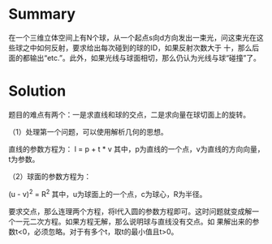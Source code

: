 # Summary

在一个三维立体空间上有N个球，从一个起点s向d方向发出一束光，问这束光在这些球之中如何反射，要求给出每次碰到的球的ID，如果反射次数大于 十，那么后面的都输出“etc.”。此外，如果光线与球面相切，那么仍认为光线与球“碰撞”了。

# Solution

题目的难点有两个：一是求直线和球的交点，二是求向量在球切面上的旋转。

（1）处理第一个问题，可以使用解析几何的思想。

直线的参数方程为：
l = p + t * v
其中，p为直线的一个点，v为直线的方向向量，t为参数。

（2）球面的参数方程为：

(u - v)<sup>2</sup> = R<sup>2</sup>
其中，u为球面上的一个点，c为球心，R为半径。

要求交点，那么连理两个方程，将l代入圆的参数方程即可。这时问题就变成解一个一元二次方程。如果方程无解，那么说明球与直线没有交点。如
果解出来的参数t&lt;0，必须忽略。对于有多个t，取t的最小值且t&gt;0。
